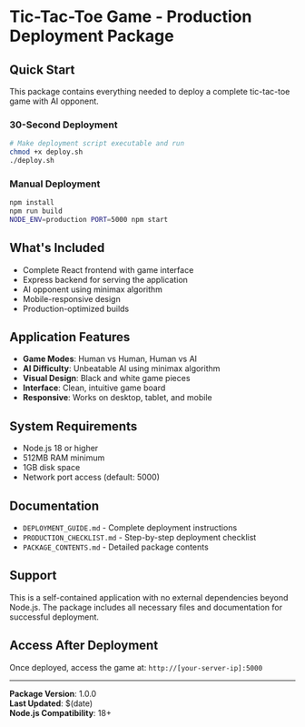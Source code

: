# Tic-Tac-Toe Game - Production Deployment Package

## Quick Start
This package contains everything needed to deploy a complete tic-tac-toe game with AI opponent.

### 30-Second Deployment
```bash
# Make deployment script executable and run
chmod +x deploy.sh
./deploy.sh
```

### Manual Deployment
```bash
npm install
npm run build
NODE_ENV=production PORT=5000 npm start
```

## What's Included
- Complete React frontend with game interface
- Express backend for serving the application
- AI opponent using minimax algorithm
- Mobile-responsive design
- Production-optimized builds

## Application Features
- **Game Modes**: Human vs Human, Human vs AI
- **AI Difficulty**: Unbeatable AI using minimax algorithm
- **Visual Design**: Black and white game pieces
- **Interface**: Clean, intuitive game board
- **Responsive**: Works on desktop, tablet, and mobile

## System Requirements
- Node.js 18 or higher
- 512MB RAM minimum
- 1GB disk space
- Network port access (default: 5000)

## Documentation
- `DEPLOYMENT_GUIDE.md` - Complete deployment instructions
- `PRODUCTION_CHECKLIST.md` - Step-by-step deployment checklist
- `PACKAGE_CONTENTS.md` - Detailed package contents

## Support
This is a self-contained application with no external dependencies beyond Node.js. The package includes all necessary files and documentation for successful deployment.

## Access After Deployment
Once deployed, access the game at: `http://[your-server-ip]:5000`

---
**Package Version**: 1.0.0  
**Last Updated**: $(date)  
**Node.js Compatibility**: 18+